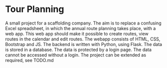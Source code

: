 # Tour Planning

A small project for a scaffolding company. 
The aim is to replace a confusing Excel spreadsheet, in which the annual route planning takes place, with a web app. 
This web app should make it possible to create routes, view routes in the calendar and edit routes. 
The webapp consists of HTML, CSS, Bootstrap and JS. The backend is written with Python, using Flask.
The data is stored in a database. 
The data is protected by a login page. The data cannot be accessed without a login.
The project can be extended as required, see TODO.md